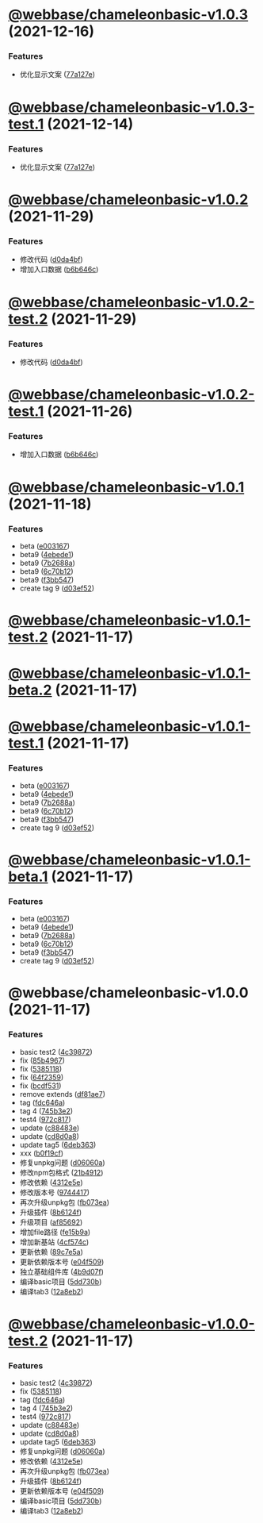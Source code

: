 # [@webbase/chameleonbasic-v1.0.3](https://git.yy.com/webs/gfe/chameleon7/compare/@webbase/chameleonbasic-v1.0.2...@webbase/chameleonbasic-v1.0.3) (2021-12-16)


### Features

* 优化显示文案 ([77a127e](https://git.yy.com/webs/gfe/chameleon7/commit/77a127e7db9dbb1e6990deb8254f820b1936420a))

# [@webbase/chameleonbasic-v1.0.3-test.1](https://git.yy.com/webs/gfe/chameleon7/compare/@webbase/chameleonbasic-v1.0.2...@webbase/chameleonbasic-v1.0.3-test.1) (2021-12-14)


### Features

* 优化显示文案 ([77a127e](https://git.yy.com/webs/gfe/chameleon7/commit/77a127e7db9dbb1e6990deb8254f820b1936420a))

# [@webbase/chameleonbasic-v1.0.2](https://git.yy.com/webs/gfe/chameleon7/compare/@webbase/chameleonbasic-v1.0.1...@webbase/chameleonbasic-v1.0.2) (2021-11-29)


### Features

* 修改代码 ([d0da4bf](https://git.yy.com/webs/gfe/chameleon7/commit/d0da4bf54d15069275141d5dc18fad13bd8d663b))
* 增加入口数据 ([b6b646c](https://git.yy.com/webs/gfe/chameleon7/commit/b6b646c15d4600264a86dbb62f19fa2bc8b5e104))

# [@webbase/chameleonbasic-v1.0.2-test.2](https://git.yy.com/webs/gfe/chameleon7/compare/@webbase/chameleonbasic-v1.0.2-test.1...@webbase/chameleonbasic-v1.0.2-test.2) (2021-11-29)


### Features

* 修改代码 ([d0da4bf](https://git.yy.com/webs/gfe/chameleon7/commit/d0da4bf54d15069275141d5dc18fad13bd8d663b))

# [@webbase/chameleonbasic-v1.0.2-test.1](https://git.yy.com/webs/gfe/chameleon7/compare/@webbase/chameleonbasic-v1.0.1...@webbase/chameleonbasic-v1.0.2-test.1) (2021-11-26)


### Features

* 增加入口数据 ([b6b646c](https://git.yy.com/webs/gfe/chameleon7/commit/b6b646c15d4600264a86dbb62f19fa2bc8b5e104))

# [@webbase/chameleonbasic-v1.0.1](https://git.yy.com/webs/gfe/chameleon7/compare/@webbase/chameleonbasic-v1.0.0...@webbase/chameleonbasic-v1.0.1) (2021-11-18)


### Features

* beta ([e003167](https://git.yy.com/webs/gfe/chameleon7/commit/e003167e646351d0962eb05fba0c2fb7404193d7))
* beta9 ([4ebede1](https://git.yy.com/webs/gfe/chameleon7/commit/4ebede1069660a16c4b998aba1d9c06f2b3fc244))
* beta9 ([7b2688a](https://git.yy.com/webs/gfe/chameleon7/commit/7b2688a4056b28b9891395d5cfbba8d454e5d316))
* beta9 ([6c70b12](https://git.yy.com/webs/gfe/chameleon7/commit/6c70b1263ae8be11c0e430f9d4d2c2789c8c42a0))
* beta9 ([f3bb547](https://git.yy.com/webs/gfe/chameleon7/commit/f3bb547fddebe53c6345edd00f883a058fa44559))
* create tag 9 ([d03ef52](https://git.yy.com/webs/gfe/chameleon7/commit/d03ef5274eeaae70b7f253553fd75e0a52649559))

# [@webbase/chameleonbasic-v1.0.1-test.2](https://git.yy.com/webs/gfe/chameleon7/compare/@webbase/chameleonbasic-v1.0.1-test.1...@webbase/chameleonbasic-v1.0.1-test.2) (2021-11-17)

# [@webbase/chameleonbasic-v1.0.1-beta.2](https://git.yy.com/webs/gfe/chameleon7/compare/@webbase/chameleonbasic-v1.0.1-beta.1...@webbase/chameleonbasic-v1.0.1-beta.2) (2021-11-17)

# [@webbase/chameleonbasic-v1.0.1-test.1](https://git.yy.com/webs/gfe/chameleon7/compare/@webbase/chameleonbasic-v1.0.0...@webbase/chameleonbasic-v1.0.1-test.1) (2021-11-17)


### Features

* beta ([e003167](https://git.yy.com/webs/gfe/chameleon7/commit/e003167e646351d0962eb05fba0c2fb7404193d7))
* beta9 ([4ebede1](https://git.yy.com/webs/gfe/chameleon7/commit/4ebede1069660a16c4b998aba1d9c06f2b3fc244))
* beta9 ([7b2688a](https://git.yy.com/webs/gfe/chameleon7/commit/7b2688a4056b28b9891395d5cfbba8d454e5d316))
* beta9 ([6c70b12](https://git.yy.com/webs/gfe/chameleon7/commit/6c70b1263ae8be11c0e430f9d4d2c2789c8c42a0))
* beta9 ([f3bb547](https://git.yy.com/webs/gfe/chameleon7/commit/f3bb547fddebe53c6345edd00f883a058fa44559))
* create tag 9 ([d03ef52](https://git.yy.com/webs/gfe/chameleon7/commit/d03ef5274eeaae70b7f253553fd75e0a52649559))

# [@webbase/chameleonbasic-v1.0.1-beta.1](https://git.yy.com/webs/gfe/chameleon7/compare/@webbase/chameleonbasic-v1.0.0...@webbase/chameleonbasic-v1.0.1-beta.1) (2021-11-17)


### Features

* beta ([e003167](https://git.yy.com/webs/gfe/chameleon7/commit/e003167e646351d0962eb05fba0c2fb7404193d7))
* beta9 ([4ebede1](https://git.yy.com/webs/gfe/chameleon7/commit/4ebede1069660a16c4b998aba1d9c06f2b3fc244))
* beta9 ([7b2688a](https://git.yy.com/webs/gfe/chameleon7/commit/7b2688a4056b28b9891395d5cfbba8d454e5d316))
* beta9 ([6c70b12](https://git.yy.com/webs/gfe/chameleon7/commit/6c70b1263ae8be11c0e430f9d4d2c2789c8c42a0))
* beta9 ([f3bb547](https://git.yy.com/webs/gfe/chameleon7/commit/f3bb547fddebe53c6345edd00f883a058fa44559))
* create tag 9 ([d03ef52](https://git.yy.com/webs/gfe/chameleon7/commit/d03ef5274eeaae70b7f253553fd75e0a52649559))

# @webbase/chameleonbasic-v1.0.0 (2021-11-17)


### Features

* basic test2 ([4c39872](https://git.yy.com/webs/gfe/chameleon7/commit/4c3987258ab65f59bf022e4c0b539736aededd9f))
* fix ([85b4967](https://git.yy.com/webs/gfe/chameleon7/commit/85b4967eeacf4f08f70c9a5a8f448ef8d707e586))
* fix ([5385118](https://git.yy.com/webs/gfe/chameleon7/commit/53851181c9e63be9f440afed6bba9c2fdb979182))
* fix ([64f2359](https://git.yy.com/webs/gfe/chameleon7/commit/64f2359f10ed483f14bdade915f02eae989924b7))
* fix ([bcdf531](https://git.yy.com/webs/gfe/chameleon7/commit/bcdf531845a1c2fa719137acb857b41976c239f8))
* remove extends ([df81ae7](https://git.yy.com/webs/gfe/chameleon7/commit/df81ae7fd1abb9ae3f11168e0c2a8e16dda2254e))
* tag ([fdc646a](https://git.yy.com/webs/gfe/chameleon7/commit/fdc646a14db2b1eb55e2f71062aad673c53862a8))
* tag 4 ([745b3e2](https://git.yy.com/webs/gfe/chameleon7/commit/745b3e22f7a21e7a89ef15071ffd1aa626cfe525))
* test4 ([972c817](https://git.yy.com/webs/gfe/chameleon7/commit/972c81796b9d0742b671a671f1533ff99f70a34f))
* update ([c88483e](https://git.yy.com/webs/gfe/chameleon7/commit/c88483ed30f247a465e107eeab8ccc4cc9073408))
* update ([cd8d0a8](https://git.yy.com/webs/gfe/chameleon7/commit/cd8d0a83ed83e437cecf668c1bd2c4307a464e68))
* update tag5 ([6deb363](https://git.yy.com/webs/gfe/chameleon7/commit/6deb363216b22b417b7e0c72f05a109744cd68af))
* xxx ([b0f19cf](https://git.yy.com/webs/gfe/chameleon7/commit/b0f19cf63592bc927484c12c007a4a8b969b6cd9))
* 修复unpkg问题 ([d06060a](https://git.yy.com/webs/gfe/chameleon7/commit/d06060a1927c049539adb13acace9e479a624130))
* 修改npm包格式 ([21b4912](https://git.yy.com/webs/gfe/chameleon7/commit/21b49123db0322733f159d1ce70dea5bd2374ada))
* 修改依赖 ([4312e5e](https://git.yy.com/webs/gfe/chameleon7/commit/4312e5eb3bfe2c84d2e10738cc0bf10853d66833))
* 修改版本号 ([9744417](https://git.yy.com/webs/gfe/chameleon7/commit/9744417ab5bb76dc2ff1bf95bfa68e6299d9ff7a))
* 再次升级unpkg包 ([fb073ea](https://git.yy.com/webs/gfe/chameleon7/commit/fb073eae75905d0ba23b14e90e06537a6e384049))
* 升级插件 ([8b6124f](https://git.yy.com/webs/gfe/chameleon7/commit/8b6124fa129a0e41fdf3cf7f661966d85dae65df))
* 升级项目 ([af85692](https://git.yy.com/webs/gfe/chameleon7/commit/af85692a4260cc70233daf27c9ce443a44d90fbe))
* 增加file路径 ([fe15b9a](https://git.yy.com/webs/gfe/chameleon7/commit/fe15b9ab55aaa932bb2724f235df969df1aaa9f6))
* 增加新基站 ([4cf574c](https://git.yy.com/webs/gfe/chameleon7/commit/4cf574c5bed137bb6577571a5bd28c733c9f2376))
* 更新依赖 ([89c7e5a](https://git.yy.com/webs/gfe/chameleon7/commit/89c7e5a225cd7fabf262c3c5bcf4e6aab473f683))
* 更新依赖版本号 ([e04f509](https://git.yy.com/webs/gfe/chameleon7/commit/e04f5093ffea1ae3bbce68437097bc3096175e02))
* 独立基础组件库 ([4b9d07f](https://git.yy.com/webs/gfe/chameleon7/commit/4b9d07f42b09f552a81b52168c56276f25353ad4))
* 编译basic项目 ([5dd730b](https://git.yy.com/webs/gfe/chameleon7/commit/5dd730b802b248d1f94a408335f3cb1cc53f2b1f))
* 编译tab3 ([12a8eb2](https://git.yy.com/webs/gfe/chameleon7/commit/12a8eb22bdc32ec650b4b46b9e032cb0b2fa4b76))

# [@webbase/chameleonbasic-v1.0.0-test.2](https://git.yy.com/webs/gfe/chameleon7/compare/@webbase/chameleonbasic-v1.0.0-test.1...@webbase/chameleonbasic-v1.0.0-test.2) (2021-11-17)

### Features

* basic test2 ([4c39872](https://git.yy.com/webs/gfe/chameleon7/commit/4c3987258ab65f59bf022e4c0b539736aededd9f))
* fix ([5385118](https://git.yy.com/webs/gfe/chameleon7/commit/53851181c9e63be9f440afed6bba9c2fdb979182))
* tag ([fdc646a](https://git.yy.com/webs/gfe/chameleon7/commit/fdc646a14db2b1eb55e2f71062aad673c53862a8))
* tag 4 ([745b3e2](https://git.yy.com/webs/gfe/chameleon7/commit/745b3e22f7a21e7a89ef15071ffd1aa626cfe525))
* test4 ([972c817](https://git.yy.com/webs/gfe/chameleon7/commit/972c81796b9d0742b671a671f1533ff99f70a34f))
* update ([c88483e](https://git.yy.com/webs/gfe/chameleon7/commit/c88483ed30f247a465e107eeab8ccc4cc9073408))
* update ([cd8d0a8](https://git.yy.com/webs/gfe/chameleon7/commit/cd8d0a83ed83e437cecf668c1bd2c4307a464e68))
* update tag5 ([6deb363](https://git.yy.com/webs/gfe/chameleon7/commit/6deb363216b22b417b7e0c72f05a109744cd68af))
* 修复unpkg问题 ([d06060a](https://git.yy.com/webs/gfe/chameleon7/commit/d06060a1927c049539adb13acace9e479a624130))
* 修改依赖 ([4312e5e](https://git.yy.com/webs/gfe/chameleon7/commit/4312e5eb3bfe2c84d2e10738cc0bf10853d66833))
* 再次升级unpkg包 ([fb073ea](https://git.yy.com/webs/gfe/chameleon7/commit/fb073eae75905d0ba23b14e90e06537a6e384049))
* 升级插件 ([8b6124f](https://git.yy.com/webs/gfe/chameleon7/commit/8b6124fa129a0e41fdf3cf7f661966d85dae65df))
* 更新依赖版本号 ([e04f509](https://git.yy.com/webs/gfe/chameleon7/commit/e04f5093ffea1ae3bbce68437097bc3096175e02))
* 编译basic项目 ([5dd730b](https://git.yy.com/webs/gfe/chameleon7/commit/5dd730b802b248d1f94a408335f3cb1cc53f2b1f))
* 编译tab3 ([12a8eb2](https://git.yy.com/webs/gfe/chameleon7/commit/12a8eb22bdc32ec650b4b46b9e032cb0b2fa4b76))
